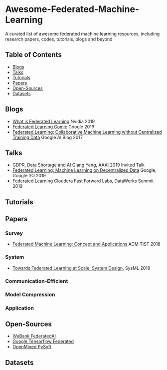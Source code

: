 # Awesome-Federated-Machine-Learning
A curated list of awesome federated machine learning resources, including research papers, codes, tutorials, blogs and beyond

## Table of Contents

 - [Blogs](#blogs)
 - [Talks](#talks)
 - [Tutorials](#tutorials)
 - [Papers](#papers)
 - [Open-Sources](#open-sources)
 - [Datasets](#datasets)
 
## Blogs
 * [What is Federated Learning](https://blogs.nvidia.com/blog/2019/10/13/what-is-federated-learning/) Nvidia 2019
 * [Federated Learning Comic](https://federated.withgoogle.com/) Google 2019
 * [Federated Learning: Collaborative Machine Learning without Centralized Training Data](https://ai.googleblog.com/2017/04/federated-learning-collaborative.html) Google AI Blog 2017
 
## Talks
 * [GDPR, Data Shortage and AI](https://vimeo.com/313941621) Qiang Yang, AAAI 2019 Invited Talk
 * [Federated Learning: Machine Learning on Decentralized Data](https://www.youtube.com/watch?v=89BGjQYA0uE) Google, Google I/O 2019
 * [Federated Learning](https://www.youtube.com/watch?v=xJkY3ehX_MI) Cloudera Fast Forward Labs, DataWorks Summit 2019
 
## Tutorials

 
## Papers
### Survey
 * [Federated Machine Learning: Concept and Applications](https://arxiv.org/abs/1902.04885) ACM TIST 2018

### System
 * [Towards Federated Learning at Scale: System Design](https://arxiv.org/abs/1902.01046), SysML 2019
 
### Communication-Efficient

### Model Compression

### Application




## Open-Sources
 * [WeBank FederatedAI](https://github.com/FederatedAI/FATE)
 * [Google Tensorflow Federated](https://github.com/tensorflow/federated)
 * [OpenMined PySyft](https://github.com/OpenMined/PySyft)
 
## Datasets